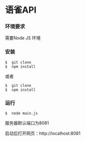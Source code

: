 # 语雀API



### 环境要求

需要Node JS 环境



### 安装

```
$  git clone 
$  npm install
```

或者

```
$  git clone 
$  npm install
```





### 运行

```
$  node main.js
```

服务器默认端口为8081

启动后打开网页：http://localhost:8081  























